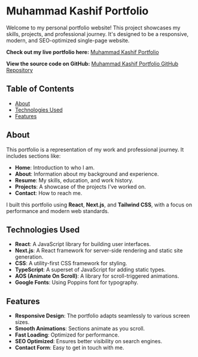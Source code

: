 # Muhammad Kashif Portfolio

Welcome to my personal portfolio website! This project showcases my skills, projects, and professional journey. It's designed to be a responsive, modern, and SEO-optimized single-page website.

**Check out my live portfolio here:** [Muhammad Kashif Portfolio](https://milestone2-self-portfolio.vercel.app/) 

**View the source code on GitHub:** [Muhammad Kashif Portfolio GitHub Repository](https://github.com/Muhammadkashif5/milestone2-self-portfolio.git)

## Table of Contents

- [About](#about)
- [Technologies Used](#technologies-used)
- [Features](#features)

## About

This portfolio is a representation of my work and professional journey. It includes sections like:

- **Home**: Introduction to who I am.
- **About**: Information about my background and experience.
- **Resume**: My skills, education, and work history.
- **Projects**: A showcase of the projects I've worked on.
- **Contact**: How to reach me.

I built this portfolio using **React**, **Next.js**, and **Tailwind CSS**, with a focus on performance and modern web standards.

## Technologies Used

- **React**: A JavaScript library for building user interfaces.
- **Next.js**: A React framework for server-side rendering and static site generation.
- **CSS**: A utility-first CSS framework for styling.
- **TypeScript**: A superset of JavaScript for adding static types.
- **AOS (Animate On Scroll)**: A library for scroll-triggered animations.
- **Google Fonts**: Using Poppins font for typography.

## Features

- **Responsive Design**: The portfolio adapts seamlessly to various screen sizes.
- **Smooth Animations**: Sections animate as you scroll.
- **Fast Loading**: Optimized for performance.
- **SEO Optimized**: Ensures better visibility on search engines.
- **Contact Form**: Easy to get in touch with me.